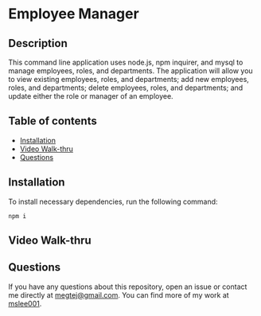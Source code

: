 # Employee Manager

## Description
This command line application uses node.js, npm inquirer, and mysql to manage employees, roles, and departments. The application will allow you to view existing employees, roles, and departments; add new employees, roles, and departments; delete employees, roles, and departments; and update either the role or manager of an employee.

## Table of contents
* [Installation](#installation)
* [Video Walk-thru](#video-walk-thru)
* [Questions](#questions)
        
## Installation
To install necessary dependencies, run the following command:
```
npm i
```

## Video Walk-thru



## Questions
If you have any questions about this repository, open an issue or contact me directly at megtej@gmail.com. You can find more of my work at [mslee001](https://github.com/mslee001).